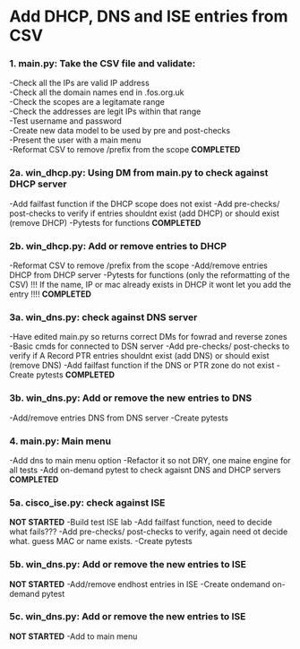# Add DHCP, DNS and ISE entries from CSV

### 1. main.py: Take the CSV file and validate:
-Check all the IPs are valid IP address\
-Check all the domain names end in .fos.org.uk\
-Check the scopes are a legitamate range\
-Check the addresses are legit IPs within that range\
-Test username and password\
-Create new data model to be used by pre and post-checks\
-Present the user with a main menu\
-Reformat CSV to remove /prefix from the scope
**COMPLETED**

### 2a. win_dhcp.py: Using DM from main.py to check against DHCP server
-Add failfast function if the DHCP scope does not exist
-Add pre-checks/ post-checks to verify if entries shouldnt exist (add DHCP) or should exist (remove DHCP)
-Pytests for functions
**COMPLETED**


### 2b. win_dhcp.py: Add or remove entries to DHCP
-Reformat CSV to remove /prefix from the scope
-Add/remove entries DHCP from DHCP server
-Pytests for functions (only the reformatting of the CSV)
!!! If the name, IP or mac already exists in DHCP it wont let you add the entry !!!!
**COMPLETED**

### 3a. win_dns.py: check against DNS server
-Have edited main.py so returns correct DMs for fowrad and reverse zones
-Basic cmds for connected to DSN server
-Add pre-checks/ post-checks to verify if A Record PTR entries shouldnt exist (add DNS) or should exist (remove DNS)
-Add failfast function if the DNS or PTR zone do not exist
-Create pytests
**COMPLETED**

### 3b. win_dns.py: Add or remove the new entries to DNS
-Add/remove entries DNS from DNS server
-Create pytests

### 4. main.py: Main menu
-Add dns to main menu option
-Refactor it so not DRY, one maine engine for all tests
-Add on-demand pytest to check agaisnt DNS and DHCP servers
**COMPLETED**

### 5a. cisco_ise.py: check against ISE
**NOT STARTED**
-Build test ISE lab
-Add failfast function, need to decide what fails???
-Add pre-checks/ post-checks to verify, again need ot decide what. guess MAC or name exists.
-Create pytests

### 5b. win_dns.py: Add or remove the new entries to ISE
**NOT STARTED**
-Add/remove endhost entries in ISE
-Create ondemand on-demand pytest

### 5c. win_dns.py: Add or remove the new entries to ISE
**NOT STARTED**
-Add to main menu
